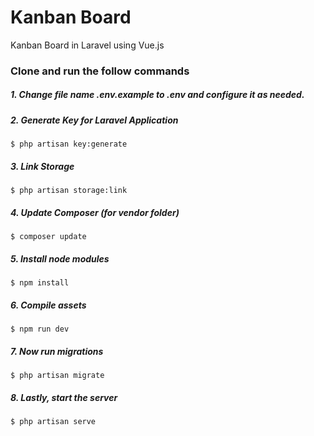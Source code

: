 # Kanban Board

Kanban Board in Laravel using Vue.js

### Clone and run the follow commands

##### 1. Change file name .env.example to .env and configure it as needed.

##### 2. Generate Key for Laravel Application

```
$ php artisan key:generate
```

##### 3. Link Storage

```
$ php artisan storage:link
```

##### 4. Update Composer (for vendor folder)

```
$ composer update
```

##### 5. Install node modules

```
$ npm install
```

##### 6. Compile assets

```
$ npm run dev
```

##### 7. Now run migrations

```
$ php artisan migrate
```

##### 8. Lastly, start the server

```
$ php artisan serve
```
